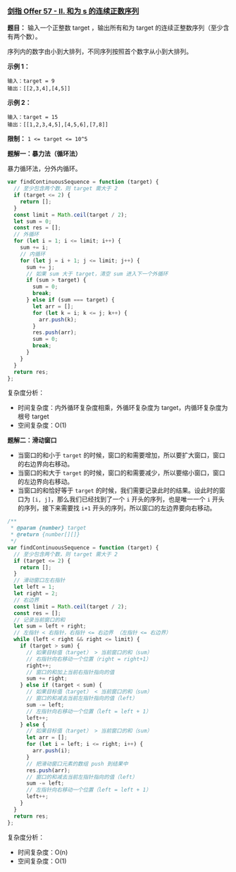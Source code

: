 ### [剑指 Offer 57 - II. 和为 s 的连续正数序列](https://leetcode-cn.com/problems/he-wei-sde-lian-xu-zheng-shu-xu-lie-lcof/)

**题目：** 输入一个正整数 target ，输出所有和为 target 的连续正整数序列（至少含有两个数）。

序列内的数字由小到大排列，不同序列按照首个数字从小到大排列。

**示例 1：**

```
输入：target = 9
输出：[[2,3,4],[4,5]]
```

**示例 2：**

```
输入：target = 15
输出：[[1,2,3,4,5],[4,5,6],[7,8]]
```

**限制：** `1 <= target <= 10^5`

**题解一：暴力法（循环法）**

暴力循环法，分外内循环。

```js
var findContinuousSequence = function (target) {
  // 至少包含两个数，则 target 需大于 2
  if (target <= 2) {
    return [];
  }
  const limit = Math.ceil(target / 2);
  let sum = 0;
  const res = [];
  // 外循环
  for (let i = 1; i <= limit; i++) {
    sum += i;
    // 内循环
    for (let j = i + 1; j <= limit; j++) {
      sum += j;
      // 如果 sum 大于 target，清空 sum 进入下一个外循环
      if (sum > target) {
        sum = 0;
        break;
      } else if (sum === target) {
        let arr = [];
        for (let k = i; k <= j; k++) {
          arr.push(k);
        }
        res.push(arr);
        sum = 0;
        break;
      }
    }
  }
  return res;
};
```

复杂度分析：

- 时间复杂度：内外循环复杂度相乘，外循环复杂度为 target，内循环复杂度为根号 target
- 空间复杂度：O(1)

**题解二：滑动窗口**

- 当窗口的和小于 `target` 的时候，窗口的和需要增加，所以要扩大窗口，窗口的右边界向右移动。
- 当窗口的和大于 `target` 的时候，窗口的和需要减少，所以要缩小窗口，窗口的左边界向右移动。
- 当窗口的和恰好等于 `target` 的时候，我们需要记录此时的结果。设此时的窗口为 `[i, j]`，那么我们已经找到了一个 `i` 开头的序列，也是唯一一个 `i` 开头的序列，接下来需要找 `i+1` 开头的序列，所以窗口的左边界要向右移动。

```js
/**
 * @param {number} target
 * @return {number[][]}
 */
var findContinuousSequence = function (target) {
  // 至少包含两个数，则 target 需大于 2
  if (target <= 2) {
    return [];
  }
  // 滑动窗口左右指针
  let left = 1;
  let right = 2;
  // 右边界
  const limit = Math.ceil(target / 2);
  const res = [];
  // 记录当前窗口的和
  let sum = left + right;
  // 左指针 < 右指针，右指针 <= 右边界 （左指针 <= 右边界）
  while (left < right && right <= limit) {
    if (target > sum) {
      // 如果目标值（target） > 当前窗口的和（sum）
      // 右指针向右移动一个位置（right = right+1）
      right++;
      // 窗口的和加上当前右指针指向的值
      sum += right;
    } else if (target < sum) {
      // 如果目标值（target） < 当前窗口的和（sum）
      // 窗口的和减去当前左指针指向的值（left）
      sum -= left;
      // 左指针向右移动一个位置（left = left + 1）
      left++;
    } else {
      // 如果目标值（target） > 当前窗口的和（sum）
      let arr = [];
      for (let i = left; i <= right; i++) {
        arr.push(i);
      }
      // 把滑动窗口元素的数组 push 到结果中
      res.push(arr);
      // 窗口的和减去当前左指针指向的值（left）
      sum -= left;
      // 左指针向右移动一个位置（left = left + 1）
      left++;
    }
  }
  return res;
};
```

复杂度分析：

- 时间复杂度：O(n)
- 空间复杂度：O(1)
